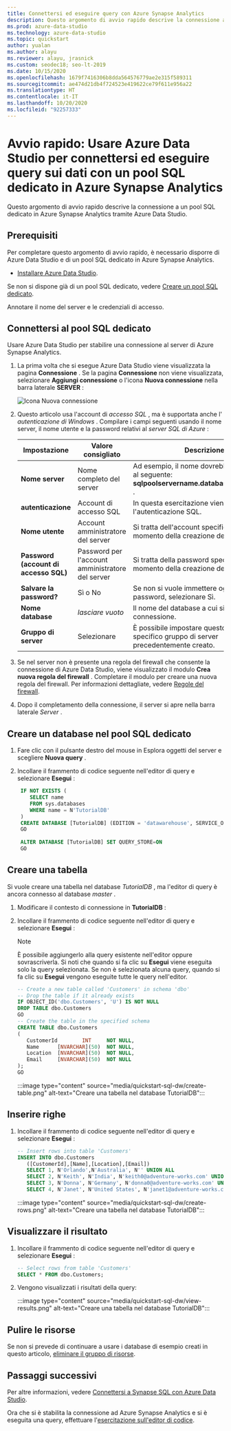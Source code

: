 ```yaml
---
title: Connettersi ed eseguire query con Azure Synapse Analytics
description: Questo argomento di avvio rapido descrive la connessione a un pool SQL dedicato in Azure Synapse Analytics tramite Azure Data Studio.
ms.prod: azure-data-studio
ms.technology: azure-data-studio
ms.topic: quickstart
author: yualan
ms.author: alayu
ms.reviewer: alayu, jrasnick
ms.custom: seodec18; seo-lt-2019
ms.date: 10/15/2020
ms.openlocfilehash: 1679f7416306b8dda564576779ae2e315f589311
ms.sourcegitcommit: ae474d21db4f724523e419622ce79f611e956a22
ms.translationtype: HT
ms.contentlocale: it-IT
ms.lasthandoff: 10/20/2020
ms.locfileid: "92257333"
---
```

# <a name="quickstart-use-azure-data-studio-to-connect-and-query-data-using-a-dedicated-sql-pool-in-azure-synapse-analytics"></a>Avvio rapido: Usare Azure Data Studio per connettersi ed eseguire query sui dati con un pool SQL dedicato in Azure Synapse Analytics

Questo argomento di avvio rapido descrive la connessione a un pool SQL dedicato in Azure Synapse Analytics tramite Azure Data Studio.

## <a name="prerequisites"></a>Prerequisiti
Per completare questo argomento di avvio rapido, è necessario disporre di Azure Data Studio e di un pool SQL dedicato in Azure Synapse Analytics.

- [Installare Azure Data Studio](./download-azure-data-studio.md).

Se non si dispone già di un pool SQL dedicato, vedere [Creare un pool SQL dedicato](/azure/sql-data-warehouse/sql-data-warehouse-get-started-provision).

Annotare il nome del server e le credenziali di accesso.


## <a name="connect-to-your-dedicated-sql-pool"></a>Connettersi al pool SQL dedicato

Usare Azure Data Studio per stabilire una connessione al server di Azure Synapse Analytics.

1. La prima volta che si esegue Azure Data Studio viene visualizzata la pagina **Connessione** . Se la pagina **Connessione** non viene visualizzata, selezionare **Aggiungi connessione** o l'icona **Nuova connessione** nella barra laterale **SERVER** :
   
   ![Icona Nuova connessione](media/quickstart-sql-dw/new-connection-icon.png)

2. Questo articolo usa l'account di *accesso SQL* , ma è supportata anche l' *autenticazione di Windows* . Compilare i campi seguenti usando il nome server, il nome utente e la password relativi al *server SQL di Azure* :

   |   Impostazione    | Valore consigliato | Descrizione |
   |--------------|-----------------|-------------| 
   | **Nome server** | Nome completo del server | Ad esempio, il nome dovrebbe essere simile al seguente: **sqlpoolservername.database.windows.net** . |
   | **autenticazione** | Account di accesso SQL| In questa esercitazione viene usata l'autenticazione SQL. |
   | **Nome utente** | Account amministratore del server | Si tratta dell'account specificato al momento della creazione del server. |
   | **Password (account di accesso SQL)** | Password per l'account amministratore del server | Si tratta della password specificata al momento della creazione del server. |
   | **Salvare la password?** | Sì o No | Se non si vuole immettere ogni volta la password, selezionare Sì. |
   | **Nome database** | *lasciare vuoto* | Il nome del database a cui si effettua la connessione. |
   | **Gruppo di server** | Selezionare <Default> | È possibile impostare questo campo su uno specifico gruppo di server precedentemente creato. | 

3. Se nel server non è presente una regola del firewall che consente la connessione di Azure Data Studio, viene visualizzato il modulo **Crea nuova regola del firewall** . Completare il modulo per creare una nuova regola del firewall. Per informazioni dettagliate, vedere [Regole del firewall](/azure/sql-database/sql-database-firewall-configure).

4. Dopo il completamento della connessione, il server si apre nella barra laterale *Server* .

## <a name="create-a-database-in-your-dedicated-sql-pool"></a>Creare un database nel pool SQL dedicato

1. Fare clic con il pulsante destro del mouse in Esplora oggetti del server e scegliere **Nuova query** .

2. Incollare il frammento di codice seguente nell'editor di query e selezionare **Esegui** :

   ```sql
    IF NOT EXISTS (
       SELECT name
       FROM sys.databases
       WHERE name = N'TutorialDB'
    )
    CREATE DATABASE [TutorialDB] (EDITION = 'datawarehouse', SERVICE_OBJECTIVE='DW100');
    GO  
    
    ALTER DATABASE [TutorialDB] SET QUERY_STORE=ON
    GO
   ```

## <a name="create-a-table"></a>Creare una tabella

Si vuole creare una tabella nel database *TutorialDB* , ma l'editor di query è ancora connesso al database *master* . 

1. Modificare il contesto di connessione in **TutorialDB** :

2. Incollare il frammento di codice seguente nell'editor di query e selezionare **Esegui** :

   > [!NOTE]
   > È possibile aggiungerlo alla query esistente nell'editor oppure sovrascriverla. Si noti che quando si fa clic su **Esegui** viene eseguita solo la query selezionata. Se non è selezionata alcuna query, quando si fa clic su **Esegui** vengono eseguite tutte le query nell'editor.

   ```sql
   -- Create a new table called 'Customers' in schema 'dbo'
   -- Drop the table if it already exists
   IF OBJECT_ID('dbo.Customers', 'U') IS NOT NULL
   DROP TABLE dbo.Customers
   GO
   -- Create the table in the specified schema
   CREATE TABLE dbo.Customers
   (
      CustomerId        INT     NOT NULL,
      Name      [NVARCHAR](50)  NOT NULL,
      Location  [NVARCHAR](50)  NOT NULL,
      Email     [NVARCHAR](50)  NOT NULL
   );
   GO
   ```

    :::image type="content" source="media/quickstart-sql-dw/create-table.png" alt-text="Creare una tabella nel database TutorialDB":::


## <a name="insert-rows"></a>Inserire righe

1. Incollare il frammento di codice seguente nell'editor di query e selezionare **Esegui** :

   ```sql
   -- Insert rows into table 'Customers'
   INSERT INTO dbo.Customers
      ([CustomerId],[Name],[Location],[Email])
      SELECT 1, N'Orlando',N'Australia', N'' UNION ALL
      SELECT 2, N'Keith', N'India', N'keith0@adventure-works.com' UNION ALL
      SELECT 3, N'Donna', N'Germany', N'donna0@adventure-works.com' UNION ALL
      SELECT 4, N'Janet', N'United States', N'janet1@adventure-works.com'
   ```

    :::image type="content" source="media/quickstart-sql-dw/create-rows.png" alt-text="Creare una tabella nel database TutorialDB":::

## <a name="view-the-result"></a>Visualizzare il risultato

1. Incollare il frammento di codice seguente nell'editor di query e selezionare **Esegui** :

   ```sql
   -- Select rows from table 'Customers'
   SELECT * FROM dbo.Customers;
   ```

2. Vengono visualizzati i risultati della query:

    :::image type="content" source="media/quickstart-sql-dw/view-results.png" alt-text="Creare una tabella nel database TutorialDB":::


## <a name="clean-up-resources"></a>Pulire le risorse

Se non si prevede di continuare a usare i database di esempio creati in questo articolo, [eliminare il gruppo di risorse](/azure/azure/synapse-analytics/sql-data-warehouse/create-data-warehouse-portal#clean-up-resources).

## <a name="next-steps"></a>Passaggi successivi
Per altre informazioni, vedere [Connettersi a Synapse SQL con Azure Data Studio](https://docs.microsoft.com/azure/synapse-analytics/sql/get-started-azure-data-studio).

Ora che si è stabilita la connessione ad Azure Synapse Analytics e si è eseguita una query, effettuare l'[esercitazione sull'editor di codice](tutorial-sql-editor.md).